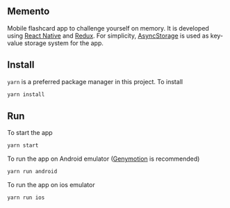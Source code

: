 ## Memento

Mobile flashcard app to challenge yourself on memory. It is developed using [React Native](https://facebook.github.io/react-native/) and [Redux](https://redux.js.org/). For simplicity, [AsyncStorage](https://facebook.github.io/react-native/docs/asyncstorage.html#methods) is used as key-value storage system for the app. 

## Install

 `yarn` is a preferred package manager in this project. To install

```bash
yarn install
```

## Run

To start the app
```bash
yarn start
```

To run the app on Android emulator ([Genymotion](https://www.genymotion.com/) is recommended)  
```bash
yarn run android

```
To run the app on ios emulator  
```bash
yarn run ios
```
